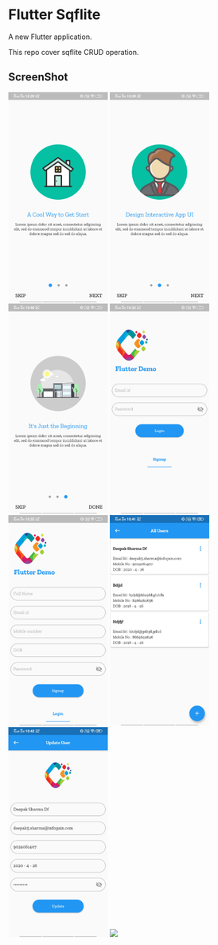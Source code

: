 # Flutter Sqflite

A new Flutter application.

This repo cover sqflite CRUD operation. 

## ScreenShot

<img src="https://github.com/webaddicted/Flutter-Sqflite/blob/master/screenshot/onboarding1.png" width="200">   <img src="https://github.com/webaddicted/Flutter-Sqflite/blob/master/screenshot/onboarding2.png" width="200">   <img src="https://github.com/webaddicted/Flutter-Sqflite/blob/master/screenshot/onboarding3.png" width="200">   <img src="https://github.com/webaddicted/Flutter-Sqflite/blob/master/screenshot/login.png" width="200">   <img src="https://github.com/webaddicted/Flutter-Sqflite/blob/master/screenshot/signup.png" width="200">   <img src="https://github.com/webaddicted/Flutter-Sqflite/blob/master/screenshot/home.jpg" width="200">   <img src="https://github.com/webaddicted/Flutter-Sqflite/blob/master/screenshot/update_user.jpg" width="200">   <img src="https://github.com/webaddicted/Flutter-Sqflite/blob/master/screenshot/dob.jpg" width="200">

